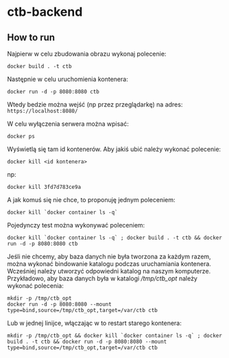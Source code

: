# ctb-backend

## How to run

Najpierw w celu zbudowania obrazu wykonaj polecenie:
```
docker build . -t ctb
```

Następnie w celu uruchomienia kontenera:
```
docker run -d -p 8080:8080 ctb
```

Wtedy bedzie można wejść (np przez przeglądarkę) na adres: `https://localhost:8080/`

W celu wyłączenia serwera można wpisać:
```
docker ps
```
Wyświetlą się tam id kontenerów. Aby jakiś ubić należy wykonać polecenie:
```
docker kill <id kontenera>
```
np:
```
docker kill 3fd7d783ce9a
```

A jak komuś się nie chce, to proponuję jednym poleceniem:
```
docker kill `docker container ls -q`
```

Pojedynczy test można wykonywać poleceniem:
```
docker kill `docker container ls -q` ; docker build . -t ctb && docker run -d -p 8080:8080 ctb
```

Jeśli nie chcemy, aby baza danych nie była tworzona za każdym razem, można wykonać bindowanie
katalogu podczas uruchamiania kontenera. Wcześniej należy utworzyć odpowiedni katalog na naszym
komputerze. Przykładowo, aby baza danych była w katalogi <i>/tmp/ctb_opt</i>
należy wykonać polecenia:
```
mkdir -p /tmp/ctb_opt
docker run -d -p 8080:8080 --mount type=bind,source=/tmp/ctb_opt,target=/var/ctb ctb
```

Lub w jednej linijce, włączając w to restart starego kontenera:
```
mkdir -p /tmp/ctb_opt && docker kill `docker container ls -q` ; docker build . -t ctb && docker run -d -p 8080:8080 --mount type=bind,source=/tmp/ctb_opt,target=/var/ctb ctb
```
